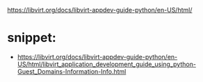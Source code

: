 https://libvirt.org/docs/libvirt-appdev-guide-python/en-US/html/

# snippet:
- https://libvirt.org/docs/libvirt-appdev-guide-python/en-US/html/libvirt_application_development_guide_using_python-Guest_Domains-Information-Info.html
